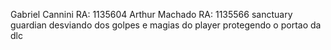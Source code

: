 Gabriel Cannini RA: 1135604
Arthur Machado RA: 1135566
sanctuary guardian desviando dos golpes e magias do player protegendo o portao da dlc